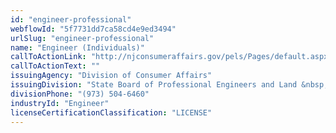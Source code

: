 ```yaml
---
id: "engineer-professional"
webflowId: "5f7731dd7ca58cd4e9ed3494"
urlSlug: "engineer-professional"
name: "Engineer (Individuals)"
callToActionLink: "http://njconsumeraffairs.gov/pels/Pages/default.aspx"
callToActionText: ""
issuingAgency: "Division of Consumer Affairs"
issuingDivision: "State Board of Professional Engineers and Land &nbsp;Surveyors"
divisionPhone: "(973) 504-6460"
industryId: "Engineer"
licenseCertificationClassification: "LICENSE"
---
```

